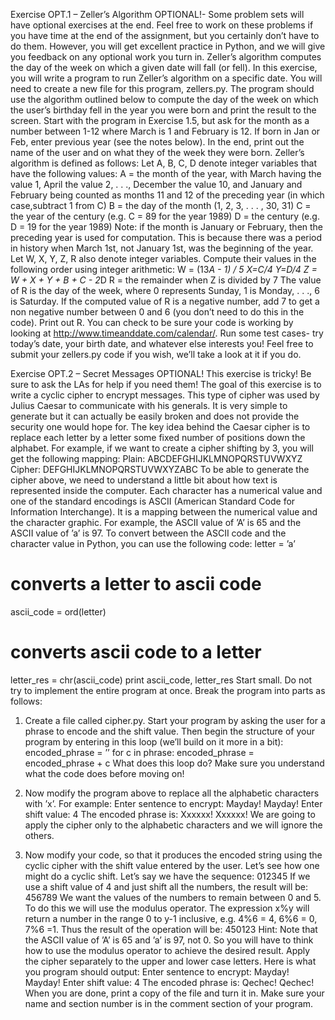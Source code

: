 Exercise OPT.1 – Zeller’s Algorithm
OPTIONAL!- Some problem sets will have optional exercises at the end. Feel free to work on these problems if you have time at the end of the assignment, but you certainly don’t have to do them. However, you will get excellent practice in Python, and we will give you feedback on any optional work you turn in.
Zeller’s algorithm computes the day of the week on which a given date will fall (or fell). In this exercise, you will write a program to run Zeller’s algorithm on a specific date. You will need to create a new file for this program, zellers.py. The program should use the algorithm outlined below to compute the day of the week on which the user’s birthday fell in the year you were born and print the result to the screen.
Start with the program in Exercise 1.5, but ask for the month as a number between 1-12 where March is 1 and February is 12. If born in Jan or Feb, enter previous year (see the notes below). In the end, print out the name of the user and on what they of the week they were born.
Zeller’s algorithm is defined as follows:
Let A, B, C, D denote integer variables that have the following values:
A = the month of the year, with March having the value 1, April the
value 2, . . ., December the value 10, and January and February being
counted as months 11 and 12 of the preceding year (in which
case,subtract 1 from C)
B = the day of the month (1, 2, 3, . . . , 30, 31)
C = the year of the century (e.g. C = 89 for the year 1989)
D = the century (e.g. D = 19 for the year 1989)
Note: if the month is January or February, then the preceding year is used for computation. This is because there was a period in history when March 1st, not January 1st, was the beginning of the year.
Let W, X, Y, Z, R also denote integer variables. Compute their values in the following order using integer arithmetic:
W = (13*A - 1) / 5
X=C/4
Y=D/4
Z = W + X + Y + B + C - 2*D
R = the remainder when Z is divided by 7
The value of R is the day of the week, where 0 represents Sunday, 1 is Monday, . . ., 6 is Saturday. If the computed value of R is a negative number, add 7 to get a non negative number between 0 and 6 (you don’t need to do this in the code). Print out R. You can check to be sure your code is working by looking at http://www.timeanddate.com/calendar/.
Run some test cases- try today’s date, your birth date, and whatever else interests you! Feel free to submit your zellers.py code if you wish, we’ll take a look at it if you do.

Exercise OPT.2 – Secret Messages
OPTIONAL! This exercise is tricky! Be sure to ask the LAs for help if you need them!
The goal of this exercise is to write a cyclic cipher to encrypt messages. This type of cipher was used by Julius Caesar to communicate with his generals. It is very simple to generate but it can actually be easily broken and does not provide the security one would hope for.
The key idea behind the Caesar cipher is to replace each letter by a letter some fixed number of positions down the alphabet. For example, if we want to create a cipher shifting by 3, you will get the following mapping:
Plain:   ABCDEFGHIJKLMNOPQRSTUVWXYZ
Cipher:  DEFGHIJKLMNOPQRSTUVWXYZABC
To be able to generate the cipher above, we need to understand a little bit about how text is represented inside the computer. Each character has a numerical value and one of the standard encodings is ASCII (American Standard Code for Information Interchange). It is a mapping between the numerical value and the character graphic. For example, the ASCII value of ’A’ is 65 and the ASCII value of ’a’ is 97. To convert between the ASCII code and the character value in Python, you can use the following code:
letter = ’a’
# converts a letter to ascii code
ascii_code = ord(letter)
# converts ascii code to a letter
letter_res = chr(ascii_code)
print ascii_code, letter_res
Start small. Do not try to implement the entire program at once. Break the program into parts as follows:
1. Create a file called cipher.py. Start your program by asking the user for a phrase to encode and the shift value. Then begin the structure of your program by entering in this loop (we’ll build on it more in a bit):
     encoded_phrase = ’’
     for c in phrase:
        encoded_phrase = encoded_phrase + c
What does this loop do? Make sure you understand what the code does before moving on!
2. Now modify the program above to replace all the alphabetic characters with ’x’. For example:
     Enter sentence to encrypt: Mayday! Mayday!
     Enter shift value: 4
     The encoded phrase is:  Xxxxxx! Xxxxxx!
We are going to apply the cipher only to the alphabetic characters and we will ignore the others.

3. Now modify your code, so that it produces the encoded string using the cyclic cipher with the shift value entered by the user. Let’s see how one might do a cyclic shift. Let’s say we have the sequence:
012345
If we use a shift value of 4 and just shift all the numbers, the result will be:
456789
We want the values of the numbers to remain between 0 and 5. To do this we will use the modulus operator. The expression x%y will return a number in the range 0 to y-1 inclusive, e.g. 4%6 = 4, 6%6 = 0, 7%6 =1. Thus the result of the operation will be:
450123
Hint: Note that the ASCII value of ’A’ is 65 and ’a’ is 97, not 0. So you will have to think how to use the modulus operator to achieve the desired result. Apply the cipher separately to the upper and lower case letters.
Here is what you program should output:
  Enter sentence to encrypt: Mayday! Mayday!
  Enter shift value: 4
  The encoded phrase is:  Qechec! Qechec!
When you are done, print a copy of the file and turn it in. Make sure your name and section number is in the comment section of your program.

